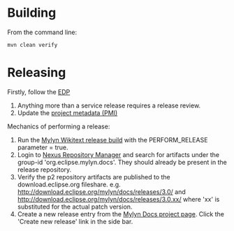 Building
=================================

From the command line:

```
mvn clean verify
```

Releasing
=================================

Firstly, follow the [EDP](https://eclipse.org/projects/dev_process/development_process.php)

1. Anything more than a service release requires a release review.
2. Update the [project metadata (PMI)](https://www.eclipse.org/projects/handbook/#pmi)

Mechanics of performing a release:

1. Run the [Mylyn Wikitext release build](https://ci.eclipse.org/mylyn/view/Docs/job/github-mylyn-docs-release/) with the PERFORM_RELEASE parameter = true.
2. Login to [Nexus Repository Manager](https://oss.sonatype.org/) and search for artifacts under the group-id 'org.eclipse.mylyn.docs'. They should already be present in the release repository.
3. Verify the p2 repository artifacts are published to the download.eclipse.org fileshare. e.g.  http://download.eclipse.org/mylyn/docs/releases/3.0/ and http://download.eclipse.org/mylyn/docs/releases/3.0.xx/ where 'xx' is substituted for the actual patch version.
4. Create a new release entry from the [Mylyn Docs project page](https://projects.eclipse.org/projects/mylyn.docs/governance). Click the 'Create new release' link in the side bar.
